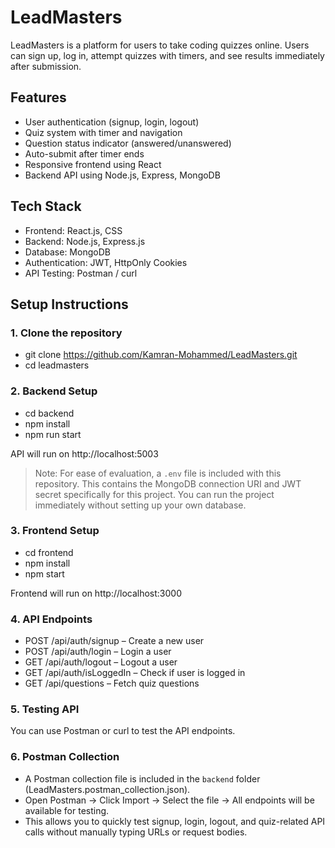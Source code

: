# LeadMasters

LeadMasters is a platform for users to take coding quizzes online. Users can sign up, log in, attempt quizzes with timers, and see results immediately after submission.

## Features

- User authentication (signup, login, logout)
- Quiz system with timer and navigation
- Question status indicator (answered/unanswered)
- Auto-submit after timer ends
- Responsive frontend using React
- Backend API using Node.js, Express, MongoDB

## Tech Stack

- Frontend: React.js, CSS
- Backend: Node.js, Express.js
- Database: MongoDB
- Authentication: JWT, HttpOnly Cookies
- API Testing: Postman / curl

## Setup Instructions

### 1. Clone the repository

- git clone https://github.com/Kamran-Mohammed/LeadMasters.git
- cd leadmasters

### 2. Backend Setup

- cd backend
- npm install
- npm run start

API will run on http://localhost:5003

> Note: For ease of evaluation, a `.env` file is included with this repository.
> This contains the MongoDB connection URI and JWT secret specifically for this project.
> You can run the project immediately without setting up your own database.

### 3. Frontend Setup

- cd frontend
- npm install
- npm start

Frontend will run on http://localhost:3000

### 4. API Endpoints

- POST /api/auth/signup – Create a new user
- POST /api/auth/login – Login a user
- GET /api/auth/logout – Logout a user
- GET /api/auth/isLoggedIn – Check if user is logged in
- GET /api/questions – Fetch quiz questions

### 5. Testing API

You can use Postman or curl to test the API endpoints.

### 6. Postman Collection

- A Postman collection file is included in the `backend` folder (LeadMasters.postman_collection.json).
- Open Postman → Click Import → Select the file → All endpoints will be available for testing.
- This allows you to quickly test signup, login, logout, and quiz-related API calls without manually typing URLs or request bodies.
